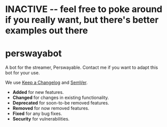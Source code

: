 # INACTIVE -- feel free to poke around if you really want, but there's better examples out there
# perswayabot
A bot for the streamer, Perswayable. Contact me if you want to adapt this bot for your use.

We use [Keep a Changelog](https://keepachangelog.com/en/1.0.0/) and [SemVer](https://semver.org/).

* **Added** for new features.
* **Changed** for changes in existing functionality.
* **Deprecated** for soon-to-be removed features.
* **Removed** for now removed features.
* **Fixed** for any bug fixes.
* **Security** for vulnerabilities.

